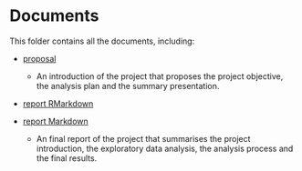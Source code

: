 # Documents

This folder contains all the documents, including:

+ [proposal](./proposal.md)
    - An introduction of the project that proposes the project objective, the analysis plan and the summary presentation.
  
+ [report RMarkdown](./Report.Rmd)
+ [report Markdown](./report.md)
    - An final report of the project that summarises the project introduction, the exploratory data analysis, the analysis process and the final results. 

